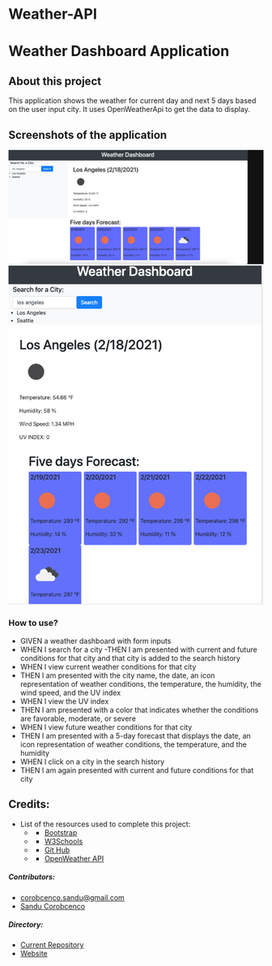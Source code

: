 # Weather-API


# Weather Dashboard Application



## About this project

This application shows the weather for current day and next 5 days based on the user input city. It uses OpenWeatherApi to get the data to display.


## Screenshots of the application
![Home test ](./Assets/1.png)
![Home test ](./Assets/2.png)



### How to use?
- GIVEN a weather dashboard with form inputs
- WHEN I search for a city
-THEN I am presented with current and future conditions for that city and that city is added to the search history
- WHEN I view current weather conditions for that city
- THEN I am presented with the city name, the date, an icon representation of weather conditions, the temperature, the humidity, the wind speed, and the UV index
- WHEN I view the UV index
- THEN I am presented with a color that indicates whether the conditions are favorable, moderate, or severe
- WHEN I view future weather conditions for that city
- THEN I am presented with a 5-day forecast that displays the date, an icon representation of weather conditions, the temperature, and the humidity
- WHEN I click on a city in the search history
- THEN I am again presented with current and future conditions for that city




## Credits:
* List of the resources used to complete this project:
    * - [Bootstrap](https://getbootstrap.com/)
    * - [W3Schools](https://www.w3schools.com/) 
    * - [Git Hub](https://github.com/)
    * - [OpenWeather API](https://openweathermap.org/api)

##### Contributors:

* corobcenco.sandu@gmail.com
* [Sandu Corobcenco](https://github.com/SanduCorobcenco)
##### Directory:
* [Current Repository](https://github.com/SanduCorobcenco/Weather_Dashboard)
* [Website](https://sanducorobcenco.github.io/Weather_Dashboard/)
